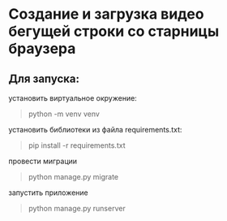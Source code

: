 # Создание и загрузка видео бегущей строки со старницы браузера
## Для запуска:  
установить виртуальное окружение:  
> python -m venv venv

установить библиотеки из файла requirements.txt:
> pip install -r requirements.txt

провести миграции
> python manage.py migrate

запустить приложение
> python manage.py runserver
